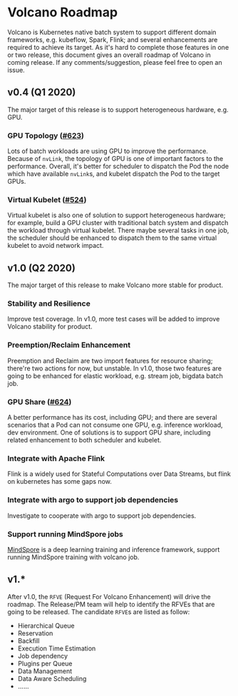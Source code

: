 # Volcano Roadmap

Volcano is Kubernetes native batch system to support different domain frameworks, e.g. kubeflow, Spark, Flink; and several enhancements are required to achieve its target. As it's hard to complete those features in one or two release, this document gives an overall roadmap of Volcano in coming release. If any comments/suggestion, please feel free to open an issue.

## v0.4 (Q1 2020)

The major target of this release is to support heterogeneous hardware, e.g. GPU.

### GPU Topology ([#623](https://github.com/volcano-sh/volcano/issues/623))

Lots of batch workloads are using GPU to improve the performance. Because of `nvLink`, the topology of GPU is one of important factors to the performance. Overall, it's better for scheduler to dispatch the Pod the node which have available `nvLink`s, and kubelet dispatch the Pod to the target GPUs.

### Virtual Kubelet ([#524](https://github.com/volcano-sh/volcano/issues/524))

Virtual kubelet is also one of solution to support heterogeneous hardware; for example, build a GPU cluster with traditional batch system and dispatch the workload through virtual kubelet. There maybe several tasks in one job, the scheduler should be enhanced to dispatch them to the same virtual kubelet to avoid network impact.

## v1.0 (Q2 2020)

The major target of this release to make Volcano more stable for product.

### Stability and Resilience

Improve test coverage. In v1.0, more test cases will be added to improve Volcano stability for product.

### Preemption/Reclaim Enhancement

Preemption and Reclaim are two import features for resource sharing; there're two actions for now, but unstable. In v1.0, those two features are going to be enhanced for elastic workload, e.g. stream job, bigdata batch job.

### GPU Share ([#624](https://github.com/volcano-sh/volcano/issues/624))

A better performance has its cost, including GPU; and there are several scenarios that a Pod can not consume one GPU, e.g. inference workload, dev environment. One of solutions is to support GPU share, including related enhancement to both scheduler and kubelet.

### Integrate with Apache Flink

Flink is a widely used for Stateful Computations over Data Streams, but flink on kubernetes has some gaps now.

### Integrate with argo to support job dependencies

Investigate to cooperate with argo to support job dependencies.

### Support running MindSpore jobs

[MindSpore](https://www.mindspore.cn/) is a deep learning training and inference framework, support running MindSpore training with volcano job.

## v1.\*

After v1.0,  the `RFVE` (Request For Volcano Enhancement) will drive the roadmap. The Release/PM team will help  to identify the RFVEs that are going to be released. The candidate `RFVE`s are listed as follow:

* Hierarchical Queue
* Reservation
* Backfill
* Execution Time Estimation
* Job dependency
* Plugins per Queue
* Data Management
* Data Aware Scheduling
* ......
